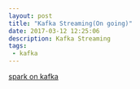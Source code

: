 ```yaml
---
layout: post
title: "Kafka Streaming(On going)"
date: 2017-03-12 12:25:06
description: Kafka Streaming
tags: 
 - kafka
---
```

[spark on kafka](https://blog.stratio.com/optimizing-spark-streaming-applications-apache-kafka/)

